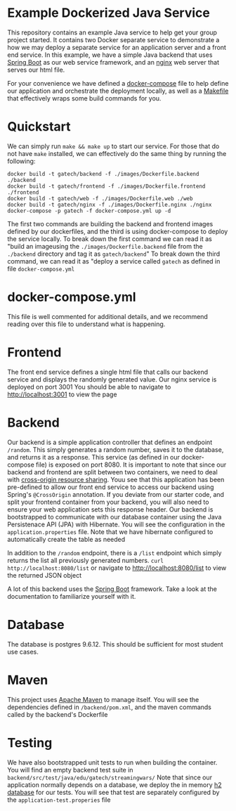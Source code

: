 # Example Dockerized Java Service

This repository contains an example Java service to help get your group project started.
It contains two Docker separate service to demonstrate a how we may deploy a separate service for an application server and a front end service. In this example, we have a simple Java backend that uses [Spring Boot](https://spring.io/projects/spring-boot) as our web service framework, and an [nginx](https://www.nginx.com/) web server that serves our html file.

For your convenience we have defined a [docker-compose](https://docs.docker.com/compose/) file to help define our application and orchestrate the deployment locally, as well as a [Makefile](https://www.gnu.org/software/make/manual/make.html) that effectively wraps some build commands for you.

# Quickstart
We can simply run `make && make up` to start our service. For those that do not have `make` installed, we can effectively do the same thing by running the following:
```
docker build -t gatech/backend -f ./images/Dockerfile.backend ./backend
docker build -t gatech/frontend -f ./images/Dockerfile.frontend ./frontend
docker build -t gatech/web -f ./images/Dockerfile.web ./web
docker build -t gatech/nginx -f ./images/Dockerfile.nginx ./nginx
docker-compose -p gatech -f docker-compose.yml up -d
```
The first two commands are building the backend and frontend images defined by our dockerfiles, and the third is using docker-compose to deploy the service locally.
To break down the first command we can read it as "build an imageusing the `./images/Dockerfile.backend` file from the `./backend` directory and tag it as `gatech/backend`"
To break down the third command, we can read it as "deploy a service called `gatech` as defined in file `docker-compose.yml`

# docker-compose.yml
This file is well commented for additional details, and we recommend reading over this file to understand what is happening.

# Frontend
The front end service defines a single html file that calls our backend service and displays the randomly generated value. Our nginx service is deployed on port 3001
You should be able to navigate to [http://localhost:3001](http://localhost:3001) to view the page

# Backend
Our backend is a simple application controller that defines an endpoint `/random`. This simply generates a random number, saves it to the database, and returns it as a response.
This service (as defined in our docker-compose file) is exposed on port 8080.
It is important to note that since our backend and frontend are split between two containers, we need to deal with [cross-origin resource sharing](https://en.wikipedia.org/wiki/Cross-origin_resource_sharing). Youu see that this application has been pre-defined to allow our front end service to access our backend using Spring's `@CrossOrigin` annotation. If you deviate from our starter code, and split your frontend container from your backend, you will also need to ensure your web application sets this response header.
Our backend is bootstrapped to communicate with our database container using the Java Persistenace API (JPA) with Hibernate.
You will see the configuration in the `application.properties` file. Note that we have hibernate configured to automatically create the table as needed

In addition to the `/random` endpoint, there is a `/list` endpoint which simply returns the list all previously generated numbers.
`curl http://localhost:8080/list` or navigate to [http://localhost:8080/list](http://localhost:8080/list) to view the returned JSON object

A lot of this backend uses the [Spring Boot](https://spring.io/projects/spring-boot) framework. Take a look at the documentation to familiarize yourself with it.

# Database
The database is postgres 9.6.12. This should be sufficient for most student use cases.

# Maven 
This project uses [Apache Maven](https://maven.apache.org/) to manage itself. 
You will see the dependencies defined in `/backend/pom.xml`, and the maven commands called by the backend's Dockerfile

# Testing
We have also bootstrapped unit tests to run when building the container. You will find an empty backend test suite in `backend/src/test/java/edu/gatech/streamingwars/`
Note that since our application normally depends on a database, we deploy the in memory [h2 database](https://www.h2database.com/html/main.html) for our tests.
You will see that test are separately configured by the `application-test.properies` file
